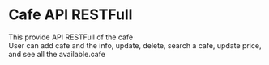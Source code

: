 # Cafe API RESTFull

This provide API RESTFull of the cafe <br>
User can add cafe and the info, update, delete, search a cafe, update price, and see all the available.cafe